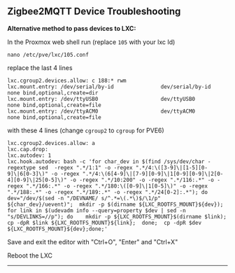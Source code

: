 ## Zigbee2MQTT Device Troubleshooting ##


**Alternative method to pass devices to LXC:**

In the Proxmox web shell run (replace `105` with your lxc Id)
```
nano /etc/pve/lxc/105.conf
```
replace the last 4 lines
```
lxc.cgroup2.devices.allow: c 188:* rwm
lxc.mount.entry: /dev/serial/by-id               dev/serial/by-id        none bind,optional,create=dir
lxc.mount.entry: /dev/ttyUSB0                    dev/ttyUSB0             none bind,optional,create=file
lxc.mount.entry: /dev/ttyACM0                    dev/ttyACM0             none bind,optional,create=file
```
with these 4 lines (change `cgroup2` to `cgroup` for PVE6)
```
lxc.cgroup2.devices.allow: a
lxc.cap.drop: 
lxc.autodev: 1
lxc.hook.autodev: bash -c 'for char_dev in $(find /sys/dev/char -regextype sed  -regex ".*/1:1" -o -regex ".*/4:\([3-9]\|[1-5][0-9]\|6[0-3]\)" -o -regex ".*/4:\(6[4-9]\|[7-9][0-9]\|1[0-9][0-9]\|2[0-4][0-9]\|25[0-5]\)" -o -regex ".*/10:200" -o -regex ".*/116:.*" -o -regex ".*/166:.*" -o -regex ".*/180:\([0-9]\|1[0-5]\)" -o -regex ".*/188:.*" -o -regex ".*/189:.*" -o -regex ".*/24[0-2]:.*"); do  dev="/dev/$(sed -n "/DEVNAME/ s/^.*=\(.*\)$/\1/p" ${char_dev}/uevent)";  mkdir -p $(dirname ${LXC_ROOTFS_MOUNT}${dev});  for link in $(udevadm info --query=property $dev | sed -n "s/DEVLINKS=//p"); do    mkdir -p ${LXC_ROOTFS_MOUNT}$(dirname $link);    cp -dpR $link ${LXC_ROOTFS_MOUNT}${link};  done;  cp -dpR $dev ${LXC_ROOTFS_MOUNT}${dev};done;'
```
Save and exit the editor with "Ctrl+O", "Enter" and "Ctrl+X"

Reboot the LXC
________________________________________________________________________________________________________________________________________
